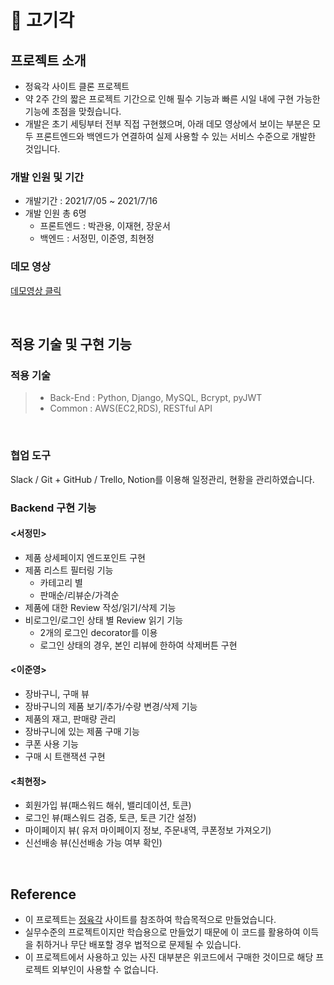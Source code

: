 # 📌 고기각


## 프로젝트 소개

- 정육각 사이트 클론 프로젝트
- 약 2주 간의 짧은 프로젝트 기간으로 인해 필수 기능과 빠른 시일 내에 구현 가능한 기능에 초점을 맞췄습니다. 
- 개발은 초기 세팅부터 전부 직접 구현했으며, 아래 데모 영상에서 보이는 부분은 모두 프론트엔드와 백엔드가 연결하여 실제 사용할 수 있는 서비스 수준으로 개발한 것입니다.

### 개발 인원 및 기간

- 개발기간 : 2021/7/05 ~ 2021/7/16
- 개발 인원 총 6명
   -  프론트엔드 : 박관용, 이재현, 장운서
   -  백엔드 : 서정민, 이준영, 최현정

### 데모 영상

<a href="https://www.youtube.com/watch?v=rDNmt8StgnA">데모영상 클릭</a>

<br>

## 적용 기술 및 구현 기능

### 적용 기술

> - Back-End : Python, Django, MySQL, Bcrypt, pyJWT
> - Common : AWS(EC2,RDS), RESTful API

<br>

### 협업 도구
Slack / Git + GitHub / Trello, Notion를 이용해 일정관리, 현황을 관리하였습니다. 


### Backend 구현 기능

#### <서정민>
- 제품 상세페이지 엔드포인트 구현
- 제품 리스트 필터링 기능
    - 카테고리 별
    - 판매순/리뷰순/가격순
- 제품에 대한 Review 작성/읽기/삭제 기능
- 비로그인/로그인 상태 별 Review 읽기 기능
    - 2개의 로그인 decorator를 이용
    - 로그인 상태의 경우, 본인 리뷰에 한하여 삭제버튼 구현



#### <이준영>
- 장바구니, 구매 뷰
- 장바구니의 제품 보기/추가/수량 변경/삭제 기능
- 제품의 재고, 판매량 관리
- 장바구니에 있는 제품 구매 기능
- 쿠폰 사용 기능
- 구매 시 트랜잭션 구현

#### <최현정>
- 회원가입 뷰(패스워드 해쉬, 밸리데이션, 토큰)
- 로그인 뷰(패스워드 검증, 토큰, 토큰 기간 설정)
- 마이페이지 뷰( 유저 마이페이지 정보, 주문내역, 쿠폰정보 가져오기)
- 신선배송 뷰(신선배송 가능 여부 확인)


<br>


## Reference

- 이 프로젝트는 [정육각](https://www.jeongyookgak.com/index) 사이트를 참조하여 학습목적으로 만들었습니다.
- 실무수준의 프로젝트이지만 학습용으로 만들었기 때문에 이 코드를 활용하여 이득을 취하거나 무단 배포할 경우 법적으로 문제될 수 있습니다.
- 이 프로젝트에서 사용하고 있는 사진 대부분은 위코드에서 구매한 것이므로 해당 프로젝트 외부인이 사용할 수 없습니다.
